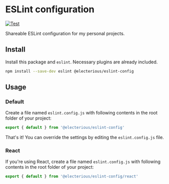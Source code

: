 # ESLint configuration

[![Test](https://github.com/electerious/eslint-config/actions/workflows/test.yml/badge.svg)](https://github.com/electerious/eslint-config/actions/workflows/test.yml)

Shareable ESLint configuration for my personal projects.

## Install

Install this package and `eslint`. Necessary plugins are already included.

```bash
npm install --save-dev eslint @electerious/eslint-config
```

## Usage

### Default

Create a file named `eslint.config.js` with following contents in the root folder of your project:

```js
export { default } from '@electerious/eslint-config'
```

That's it! You can override the settings by editing the `eslint.config.js` file.

### React

If you're using React, create a file named `eslint.config.js` with following contents in the root folder of your project:

```js
export { default } from '@electerious/eslint-config/react'
```
